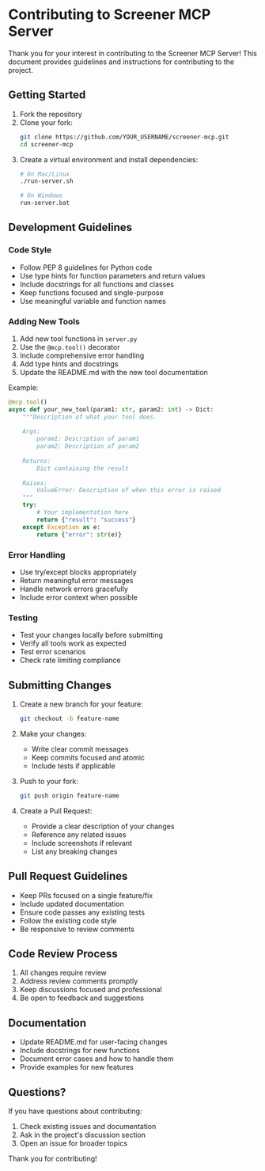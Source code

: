 # Contributing to Screener MCP Server

Thank you for your interest in contributing to the Screener MCP Server! This document provides guidelines and instructions for contributing to the project.

## Getting Started

1. Fork the repository
2. Clone your fork:
   ```bash
   git clone https://github.com/YOUR_USERNAME/screener-mcp.git
   cd screener-mcp
   ```
3. Create a virtual environment and install dependencies:
   ```bash
   # On Mac/Linux
   ./run-server.sh
   
   # On Windows
   run-server.bat
   ```

## Development Guidelines

### Code Style
- Follow PEP 8 guidelines for Python code
- Use type hints for function parameters and return values
- Include docstrings for all functions and classes
- Keep functions focused and single-purpose
- Use meaningful variable and function names

### Adding New Tools
1. Add new tool functions in `server.py`
2. Use the `@mcp.tool()` decorator
3. Include comprehensive error handling
4. Add type hints and docstrings
5. Update the README.md with the new tool documentation

Example:
```python
@mcp.tool()
async def your_new_tool(param1: str, param2: int) -> Dict:
    """Description of what your tool does.
    
    Args:
        param1: Description of param1
        param2: Description of param2
        
    Returns:
        Dict containing the result
        
    Raises:
        ValueError: Description of when this error is raised
    """
    try:
        # Your implementation here
        return {"result": "success"}
    except Exception as e:
        return {"error": str(e)}
```

### Error Handling
- Use try/except blocks appropriately
- Return meaningful error messages
- Handle network errors gracefully
- Include error context when possible

### Testing
- Test your changes locally before submitting
- Verify all tools work as expected
- Test error scenarios
- Check rate limiting compliance

## Submitting Changes

1. Create a new branch for your feature:
   ```bash
   git checkout -b feature-name
   ```

2. Make your changes:
   - Write clear commit messages
   - Keep commits focused and atomic
   - Include tests if applicable

3. Push to your fork:
   ```bash
   git push origin feature-name
   ```

4. Create a Pull Request:
   - Provide a clear description of your changes
   - Reference any related issues
   - Include screenshots if relevant
   - List any breaking changes

## Pull Request Guidelines

- Keep PRs focused on a single feature/fix
- Include updated documentation
- Ensure code passes any existing tests
- Follow the existing code style
- Be responsive to review comments

## Code Review Process

1. All changes require review
2. Address review comments promptly
3. Keep discussions focused and professional
4. Be open to feedback and suggestions

## Documentation

- Update README.md for user-facing changes
- Include docstrings for new functions
- Document error cases and how to handle them
- Provide examples for new features

## Questions?

If you have questions about contributing:
1. Check existing issues and documentation
2. Ask in the project's discussion section
3. Open an issue for broader topics

Thank you for contributing!
